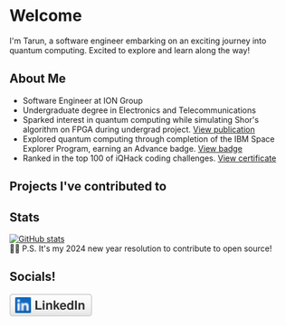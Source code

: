 # Welcome

I'm Tarun, a software engineer embarking on an exciting journey into quantum computing. Excited to explore and learn along the way!

## About Me

- Software Engineer at ION Group
- Undergraduate degree in Electronics and Telecommunications
- Sparked interest in quantum computing while simulating Shor's algorithm on FPGA during undergrad project. [View publication](https://ieeexplore.ieee.org/document/9807860)
- Explored quantum computing through completion of the IBM Space Explorer Program, earning an Advance badge. [View badge](https://www.credly.com/badges/28fb91b1-077d-45e3-8f1a-77a383ee392c/public_url)
- Ranked in the top 100 of iQHack coding challenges. [View certificate](https://cloud.pennylane.ai/profiles/ob/certificates/permalink/1cd1d437-e93c-4455-acd0-b9738e61cd67)

## Projects I've contributed to
<!-- This list is auto-generated using readme-repos-list -->
<!-- start: readme-repos-list -->

<!-- end: readme-repos-list -->



## Stats
[![GitHub stats](https://github-readme-stats.vercel.app/api?username=Tarun-Kumar07&show_icons=true&theme=radical)](https://github.com/Tarun-Kumar07/Tarun-Kumar07) <br>
📝✨ P.S. It's my 2024 new year resolution to contribute to open source!

## Socials!
 <a href="https://www.linkedin.com/in/tarun-kumar-allamsetty/">
            <img src="assets /linkedin.svg" alt="LinkedIn">
 </a>
